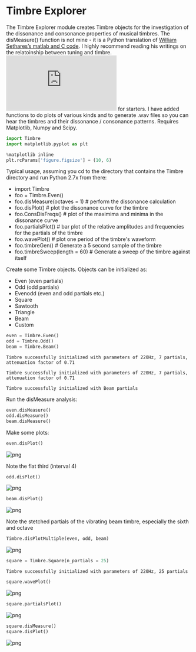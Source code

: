 
# Timbre Explorer

The Timbre Explorer module creates Timbre objects for the investigation of the dissonance and consonance properties of musical timbres. The disMeasure() function is not mine - it is a Python translation of [William Sethares’s matlab and C code](http://sethares.engr.wisc.edu/comprog.html). I highly recommend reading his writings on the relatoinship between tuning and timbre. ![Try this](http://sethares.engr.wisc.edu/consemi.html) for starters. I have added functions to do plots of various kinds and to generate .wav files so you can hear the timbres and their dissonance / consonance patterns. Requires Matplotlib, Numpy and Scipy.

```python
import Timbre
import matplotlib.pyplot as plt
```


```python
%matplotlib inline
plt.rcParams['figure.figsize'] = (10, 6)
```

Typical usage, assuming you cd to the directory that contains the Timbre directory and run Python 2.7x from there:
* import Timbre
* foo = Timbre.Even()
* foo.disMeasure(octaves = 1) # perform the dissonance calculation
* foo.disPlot() # plot the dissonance curve for the timbre
* foo.ConsDisFreqs() # plot of the maximima and minima in the dissonance curve
* foo.partialsPlot() # bar plot of the relative amplitudes and frequencies for the partials of the timbre 
* foo.wavePlot() # plot one period of the timbre's waveform
* foo.timbreGen() # Generate a 5 second sample of the timbre 
* foo.timbreSweep(length = 60) # Generate a sweep of the timbre against itself

Create some Timbre objects. Objects can be initialized as:
 * Even (even partials)
 * Odd (odd partials)
 * Evenodd (even and odd partials etc.)
 * Square 
 * Sawtooth
 * Triangle
 * Beam
 * Custom


```python
even = Timbre.Even()
odd = Timbre.Odd()
beam = Timbre.Beam()
```

    Timbre successfully initialized with parameters of 220Hz, 7 partials, attenuation factor of 0.71
    
    Timbre successfully initialized with parameters of 220Hz, 7 partials, attenuation factor of 0.71
    
    Timbre successfully initialized with Beam partials


Run the disMeasure analysis:


```python
even.disMeasure()
odd.disMeasure()
beam.disMeasure()
```

Make some plots:


```python
even.disPlot()
```


![png](/Doc/overview/output_9_0.png)


Note the flat third (interval 4) 


```python
odd.disPlot()
```


![png](/Doc/overview/output_11_0.png)



```python
beam.disPlot()
```


![png](/Doc/overview/output_12_0.png)


Note the stetched partials of the vibrating beam timbre, especially the sixth and octave


```python
Timbre.disPlotMultiple(even, odd, beam)
```


![png](/Doc/overview/output_14_0.png)



```python
square = Timbre.Square(n_partials = 25)
```

    Timbre successfully initialized with parameters of 220Hz, 25 partials
    



```python
square.wavePlot()
```


![png](/Doc/overview/output_16_0.png)



```python
square.partialsPlot()
```


![png](/Doc/overview/output_17_0.png)



```python
square.disMeasure()
square.disPlot()
```


![png](/Doc/overview/output_18_0.png)



```python

```
